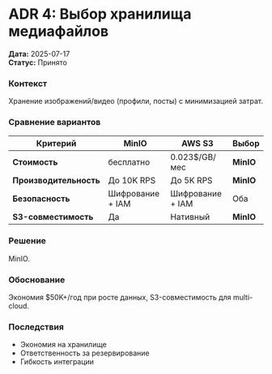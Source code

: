 # ADR 4: Выбор хранилища медиафайлов
**Дата:** 2025-07-17  
**Статус:** Принято

### Контекст
Хранение изображений/видео (профили, посты) с минимизацией затрат.

### Сравнение вариантов
| Критерий          | MinIO            | AWS S3           | **Выбор**    |
|-------------------|------------------|------------------|--------------|
| **Стоимость**     | бесплатно        | 0.023$/GB/мес    | **MinIO**    |
| **Производительность** | До 10K RPS    | До 5K RPS      | **MinIO**    |
| **Безопасность**  | Шифрование + IAM | Шифрование + IAM | Оба          |
| **S3-совместимость** | Да            | Нативный         | **MinIO**    |

### Решение
MinIO.

### Обоснование
Экономия $50K+/год при росте данных, S3-совместимость для multi-cloud.

### Последствия
- Экономия на хранилище
- Ответственность за резервирование
- Гибкость интеграции
